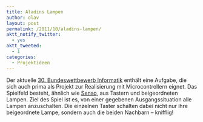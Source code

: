 ```yaml
---
title: Aladins Lampen
author: olav
layout: post
permalink: /2011/10/aladins-lampen/
aktt_notify_twitter:
  - yes
aktt_tweeted:
  - 1
categories:
  - Projektideen
---
```

Der aktuelle [30. Bundeswettbewerb Informatik][1] enthält eine Aufgabe, die sich auch prima als Projekt zur Realisierung mit Microcontrollern eignet. Das Spielfeld besteht, ähnlich wie [Senso][2], aus Tastern und beigeordneten Lampen. Ziel des Spiel ist es, von einer gegebenen Ausgangssituation alle Lampen anzuschalten. Die einzelnen Taster schalten dabei nicht nur ihre beigeordnete Lampe, sondern auch die beiden Nachbarn &#8211; knifflig!

 [1]: http://www.bundeswettbewerb-informatik.de/index.php?id=647 "Aufgaben des 30. BwInf"
 [2]: http://tinkerthon.de/2011/03/micro-senso/